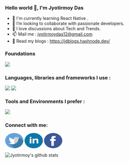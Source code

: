 ### Hello world 👋, I'm Jyotirmoy Das <JD>

- 🌱 I'm currently learning React Native . 
- 👯 I’m looking to collaborate with passionate developers.
- 💬 I love discussions about Tech and Trends.  
- 📫 Mail me : jyotirmoydas12@gmail.com
- &#128214; Read my blogs : https://jdblogs.hashnode.dev/

<h3 align="left">Foundations</h3>
<div align="left">
    <img width="168" src="https://skillicons.dev/icons?i=c,cpp,html,css" />    
</div>

<h3 align="left">Languages, libraries and frameworks I use :</h3>
<div align="left">
    <img width="250" src="https://skillicons.dev/icons?i=javascript,typescript,react,redux,tailwind,bootstrap" />
    <img width="250" src="https://skillicons.dev/icons?i=nodejs,express,mongodb,nextjs,php,mysql" /><br>
</div>

<h3 align="left">Tools and Environments I prefer :</h3>
<div align="left">
    <img width="250" src="https://skillicons.dev/icons?i=vscode,git,github,postman,figma,linux" />    
</div>

<!-- Social Icons -->
<h3 align="left">Connect with me:</h3>
<p align="left">
<a href="https://twitter.com/jd_1441" target="blank"><img align="center" src="https://github.com/jdx-code/dev-assets/blob/main/svgAssets/socials/twitter-svgrepo-com.svg" alt="twitter" height="50" width="60" /></a>
<a href="https://www.linkedin.com/in/jd1441/" target="blank"><img align="center" src="https://github.com/jdx-code/dev-assets/blob/main/svgAssets/socials/linkedin-svgrepo-com.svg" alt="linkedin" height="50" width="60" /></a>
<a href="https://www.facebook.com/jdx1441/" target="blank"><img align="center" src="https://github.com/jdx-code/dev-assets/blob/main/svgAssets/socials/facebook-svgrepo-com.svg" alt="facebook" height="50" width="60" /></a>  
</p>

![Jyotirmoy's github stats](https://github-readme-stats.vercel.app/api?username=jdx-code&show_icons=true&hide_border=true)
